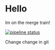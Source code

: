 # Hello

Im on the merge train!

[![pipeline status](https://gitlab.com/mnichols1/gitpress/badges/master/pipeline.svg)](https://gitlab.com/mnichols1/gitpress/-/commits/master)

Change
change in git

